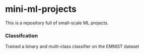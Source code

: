 # mini-ml-projects
This is a repository full of small-scale ML projects.

### Classifcation
Trained a binary and multi-class classifier on the EMNIST dataset
